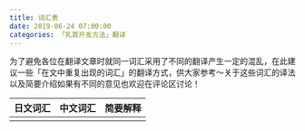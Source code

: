 ```yaml
---
title: 词汇表
date: 2019-06-24 07:00:00
categories: 「乳首开发方法」翻译
---
```


为了避免各位在翻译文章时就同一词汇采用了不同的翻译产生一定的混乱，在此建议一些「在文中重复出现的词汇」的翻译方式，供大家参考～关于这些词汇的译法以及简要介绍如果有不同的意见也欢迎在评论区讨论！

| 日文词汇 | 中文词汇 | 简要解释 |
| -------- | -------- | -------- |
|          |          |          |

